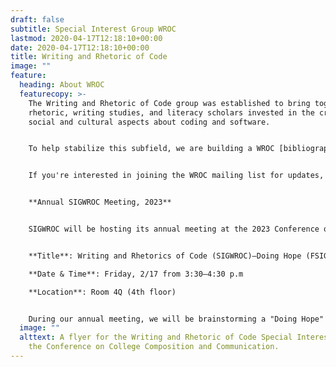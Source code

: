 ```yaml
---
draft: false
subtitle: Special Interest Group WROC
lastmod: 2020-04-17T12:18:10+00:00
date: 2020-04-17T12:18:10+00:00
title: Writing and Rhetoric of Code
image: ""
feature:
  heading: About WROC
  featurecopy: >-
    The Writing and Rhetoric of Code group was established to bring together
    rhetoric, writing studies, and literacy scholars invested in the critical
    social and cultural aspects about coding and software. 


    To help stabilize this subfield, we are building a WROC [bibliography](bibliography/) for the discipline, a [mentorship program](mentoring/) for scholars, and offering a space to share their [projects](projects/) to support our community. 


    If you're interested in joining the WROC mailing list for updates, please contact the Communications Officer: Cara Marta Messina at cmessina@jsu.edu


    **A﻿nnual SIGWROC Meeting, 2023**


    SIGWROC will be hosting its annual meeting at the 2023 Conference on College Composition and Communication in Chicago!


    **Title**: Writing and Rhetorics of Code (SIGWROC)—Doing Hope (FSIG.13)

    **Date & Time**: Friday, 2/17 from 3:30–4:30 p.m

    **Location**: Room 4Q (4th floor)


    During our annual meeting, we will be brainstorming a "Doing Hope" mission statement and planning for upcoming SIGWROC elections for the Communications Officer and At-Large Member positions.
  image: ""
  alttext: A flyer for the Writing and Rhetoric of Code Special Interest Group at
    the Conference on College Composition and Communication.
---
```

